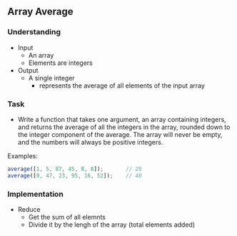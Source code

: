 ## Array Average

### Understanding
- Input
  + An array
  + Elements are integers
- Output
  + A single integer
    * represents the average of all elements of the input array

### Task
- Write a function that takes one argument, an array containing integers, and returns the average of all the integers in the array, rounded down to the integer component of the average. The array will never be empty, and the numbers will always be positive integers.

Examples:
```js
average([1, 5, 87, 45, 8, 8]);       // 25
average([9, 47, 23, 95, 16, 52]);    // 40
```
### Implementation
- Reduce
  + Get the sum of all elemnts
  + Divide it by the lengh of the array (total elements added)